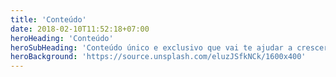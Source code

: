 ```yaml
---
title: 'Conteúdo'
date: 2018-02-10T11:52:18+07:00
heroHeading: 'Conteúdo'
heroSubHeading: 'Conteúdo único e exclusivo que vai te ajudar a crescer na área'
heroBackground: 'https://source.unsplash.com/eluzJSfkNCk/1600x400'
---
```


